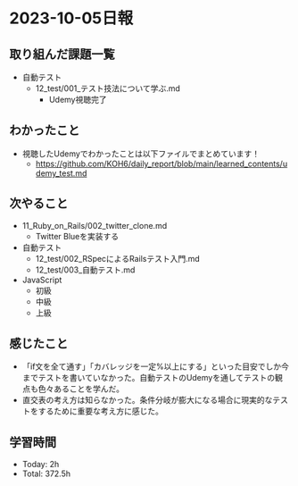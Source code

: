 # 2023-10-05日報

## 取り組んだ課題一覧
* 自動テスト
  * 12_test/001_テスト技法について学ぶ.md
    * Udemy視聴完了

## わかったこと
* 視聴したUdemyでわかったことは以下ファイルでまとめています！
  * https://github.com/KOH6/daily_report/blob/main/learned_contents/udemy_test.md

## 次やること
* 11_Ruby_on_Rails/002_twitter_clone.md
  * Twitter Blueを実装する
* 自動テスト
  * 12_test/002_RSpecによるRailsテスト入門.md
  * 12_test/003_自動テスト.md
* JavaScript
  * 初級
  * 中級
  * 上級

## 感じたこと
* 「if文を全て通す」「カバレッジを一定%以上にする」といった目安でしか今までテストを書いていなかった。自動テストのUdemyを通してテストの観点も色々あることを学んだ。
* 直交表の考え方は知らなかった。条件分岐が膨大になる場合に現実的なテストをするために重要な考え方に感じた。

## 学習時間
* Today: 2h
* Total: 372.5h